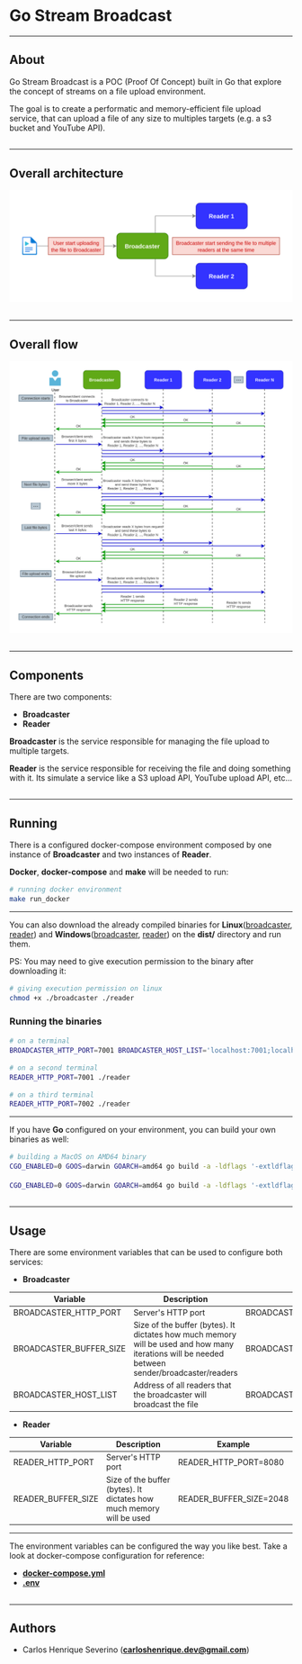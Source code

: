 # Go Stream Broadcast
---

##

## About

Go Stream Broadcast is a POC (Proof Of Concept) built in Go that explore the concept of streams on a file upload environment. 

The goal is to create a performatic and memory-efficient file upload service, that can upload a file of any size to multiples targets (e.g. a s3 bucket and YouTube API).


##
---

## Overall architecture

![overall_architecture](https://github.com/Caik/go-stream-broadcast/blob/main/img/overall_architecture.png?raw=true)


##
---

## Overall flow

![flow](https://github.com/Caik/go-stream-broadcast/blob/main/img/flow.png?raw=true)


##
---

## Components 

There are two components:
 - **Broadcaster**
 - **Reader**

**Broadcaster** is the service responsible for managing the file upload to multiple targets.


**Reader** is the service responsible for receiving the file and doing something with it. Its simulate a service like a S3 upload API, YouTube upload API, etc...


##
---

## Running

There is a configured docker-compose environment composed by one instance of **Broadcaster** and two instances of **Reader**. 

**Docker**, **docker-compose** and **make** will be needed to run:

```bash
# running docker environment
make run_docker
```

---

You can also download the already compiled binaries for **Linux**([broadcaster](https://github.com/Caik/go-stream-broadcast/blob/main/dist/broadcaster), [reader](https://github.com/Caik/go-stream-broadcast/blob/main/dist/reader)) and **Windows**([broadcaster](https://github.com/Caik/go-stream-broadcast/blob/main/dist/broadcaster.exe), [reader](https://github.com/Caik/go-stream-broadcast/blob/main/dist/reader.exe)) on the **dist/** directory and run them. 

PS: You may need to give execution permission to the binary after downloading it:

 ```bash
# giving execution permission on linux
chmod +x ./broadcaster ./reader
```


### Running the binaries

 ```bash
# on a terminal
BROADCASTER_HTTP_PORT=7001 BROADCASTER_HOST_LIST='localhost:7001;localhost:7002' ./broadcaster
```

 ```bash
# on a second terminal
READER_HTTP_PORT=7001 ./reader
```

 ```bash
# on a third terminal
READER_HTTP_PORT=7002 ./reader
```
---

If you have **Go** configured on your environment, you can build your own binaries as well:

```bash
# building a MacOS on AMD64 binary
CGO_ENABLED=0 GOOS=darwin GOARCH=amd64 go build -a -ldflags '-extldflags "-static" -s -w' -o ./broadcaster-darwin-amd64 cmd/broadcaster/main.go

CGO_ENABLED=0 GOOS=darwin GOARCH=amd64 go build -a -ldflags '-extldflags "-static" -s -w' -o ./reader-darwin-amd64 cmd/reader/main.go
```


##
---

## Usage

There are some environment variables that can be used to configure both services:

- **Broadcaster**

| Variable                | Description                                                                                                                                    | Example                                                                     |
|-------------------------|------------------------------------------------------------------------------------------------------------------------------------------------|-----------------------------------------------------------------------------|
| BROADCASTER_HTTP_PORT   | Server's HTTP port                                                                                                                             | BROADCASTER_HTTP_PORT=8080                                                  |
| BROADCASTER_BUFFER_SIZE | Size of the buffer (bytes). It dictates how much memory will be used and how many iterations will be needed between sender/broadcaster/readers | BROADCASTER_BUFFER_SIZE=2048                                                |
| BROADCASTER_HOST_LIST   | Address of all readers that the broadcaster will broadcast the file                                                                            | BROADCASTER_HOST_LIST=reader1.host:8080;reader2.host:8080;reader3.host:8080 |


- **Reader**

| Variable           | Description                                                          | Example                 |
|--------------------|----------------------------------------------------------------------|-------------------------|
| READER_HTTP_PORT   | Server's HTTP port                                                   | READER_HTTP_PORT=8080   |
| READER_BUFFER_SIZE | Size of the buffer (bytes). It dictates how much memory will be used | READER_BUFFER_SIZE=2048 |

---

The environment variables can be configured the way you like best. Take a look at docker-compose configuration for reference: 
- **[docker-compose.yml](https://github.com/Caik/go-stream-broadcast/blob/main/build/docker/docker-compose.yml)**
- **[.env](https://github.com/Caik/go-stream-broadcast/blob/main/build/docker/.env)**

##
---

## Authors

* Carlos Henrique Severino (**carloshenrique.dev@gmail.com**)